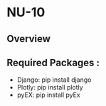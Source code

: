 # NU-10
## Overview
## Required Packages :
* Django: pip install django
* Plotly: pip install plotly
* pyEX: pip install pyEx
